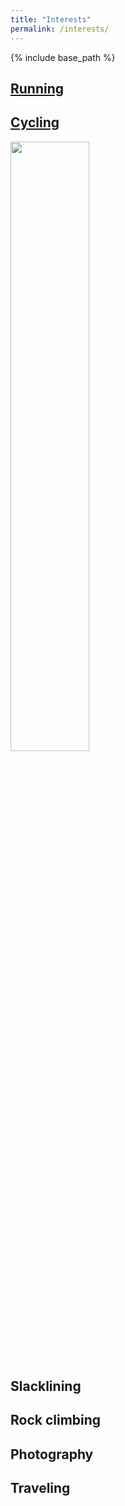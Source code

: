 ```yaml
---
title: "Interests"
permalink: /interests/
---
```


{% include base_path %}

## [Running](/interests/running/)

## [Cycling](/interests/cycling/)

<img src="/images/bikes/cct.jpg" width="50%">

## Slacklining


## Rock climbing

## Photography

## Traveling
